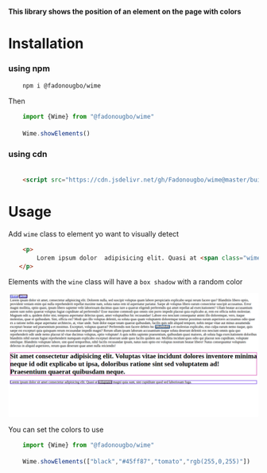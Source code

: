 **This library shows the position of an element on the page with colors**

# Installation

### using npm 

```bash
    npm i @fadonougbo/wime
```
Then

```js
    import {Wime} from "@fadonougbo/wime"

    Wime.showElements()

```
### using cdn
```html 

    <script src="https://cdn.jsdelivr.net/gh/Fadonougbo/wime@master/build/src/index.min.js" type="module" defer  ></script>
```

# Usage

Add `wime` class to element yo want to visually detect

```html
    <p>
        Lorem ipsum dolor  adipisicing elit. Quasi at <span class="wime" >voluptates</span> magni quia 
   </p>
```
Elements with the `wine` class will have a `box shadow` with a random color

![demo](demo.png)

You can set the colors to use
```js
    import {Wime} from "@fadonougbo/wime"

    Wime.showElements(["black","#45ff87","tomato","rgb(255,0,255)"])
```


